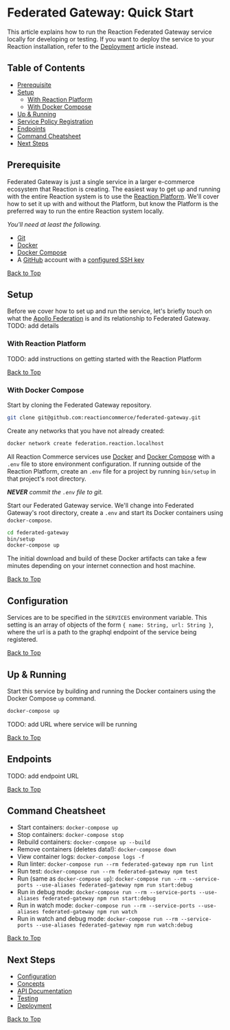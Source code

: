 # Federated Gateway: Quick Start

This article explains how to run the Reaction Federated Gateway service locally for developing or testing. If you want to deploy the service to your Reaction installation, refer to the [Deployment](deployment.md) article instead.

## Table of Contents
- [Prerequisite](#prerequisite)
- [Setup](#setup)
  - [With Reaction Platform](#with-reaction-platform)
  - [With Docker Compose](#with-docker-compose)
- [Up & Running](#up--running)
- [Service Policy Registration](#service-policy-registration)
- [Endpoints](#endpoints)
- [Command Cheatsheet](#command-cheatsheet)
- [Next Steps](#next-steps)

## Prerequisite
Federated Gateway is just a single service in a larger e-commerce ecosystem that Reaction is creating. The easiest way to get up and running with the entire Reaction system is to use the [Reaction Platform][platform]. We'll cover how to set it up with and without the Platform, but know the Platform is the preferred way to run the entire Reaction system locally.

_You'll need at least the following._
* [Git][git]
* [Docker][docker]
* [Docker Compose][docker-compose]
* A [GitHub][github] account with a [configured SSH key][github-keys]

[Back to Top][top]

## Setup
Before we cover how to set up and run the service, let's briefly touch on what the [Apollo Federation][apollo-federation] is and its relationship to Federated Gateway. TODO: add details

### With Reaction Platform
TODO: add instructions on getting started with the Reaction Platform

[Back to Top][top]

### With Docker Compose
Start by cloning the Federated Gateway repository.

```sh
git clone git@github.com:reactioncommerce/federated-gateway.git
```

Create any networks that you have not already created:

```sh
docker network create federation.reaction.localhost
```

All Reaction Commerce services use [Docker][docker] and [Docker Compose][docker-compose] with a `.env` file to store environment configuration. If running outside of the Reaction Platform, create an `.env` file for a project by running `bin/setup` in that project's root directory.

_**NEVER** commit the `.env` file to git._

Start our Federated Gateway service. We'll change into Federated Gateway's root directory, create a `.env` and start its Docker containers using `docker-compose`.

```sh
cd federated-gateway
bin/setup
docker-compose up
```

The initial download and build of these Docker artifacts can take a few minutes depending on your internet connection and host machine.

[Back to Top][top]

## Configuration

Services are to be specified in the `SERVICES` environment variable.
This setting is an array of objects of the form `{ name: String, url: String }`, where the url is a path to the graphql endpoint of the service being registered.

[Back to Top][top]

## Up & Running

Start this service by building and running the Docker containers using the Docker Compose `up` command.

```sh
docker-compose up
```
TODO: add URL where service will be running

[Back to Top][top]

## Endpoints

TODO: add endpoint URL

[Back to Top][top]

## Command Cheatsheet

- Start containers: `docker-compose up`
- Stop containers: `docker-compose stop`
- Rebuild containers: `docker-compose up --build`
- Remove containers (deletes data!): `docker-compose down`
- View container logs: `docker-compose logs -f`
- Run linter: `docker-compose run --rm federated-gateway npm run lint`
- Run test: `docker-compose run --rm federated-gateway npm test`
- Run (same as `docker-compose up`): `docker-compose run --rm --service-ports --use-aliases federated-gateway npm run start:debug`
- Run in debug mode: `docker-compose run --rm --service-ports --use-aliases federated-gateway npm run start:debug`
- Run in watch mode: `docker-compose run --rm --service-ports --use-aliases federated-gateway npm run watch`
- Run in watch and debug mode: `docker-compose run --rm --service-ports --use-aliases federated-gateway npm run watch:debug`

[Back to Top][top]

## Next Steps

- [Configuration](configuration.md)
- [Concepts](concepts.md)
- [API Documentation](api.md)
- [Testing](testing.md)
- [Deployment](deployment.md)

[Back to Top][top]

[top]: #Federated-gateway-quick-start
[reaction]: https://github.com/reactioncommerce/reaction
[platform]: https://github.com/reactioncommerce/reaction-platform
[apollo-federation]: https://www.apollographql.com/docs/apollo-server/federation/introduction
[git]: https://git-scm.com/
[docker]: https://www.docker.com/get-started
[docker-compose]: https://docs.docker.com/compose/install/
[github]: https://github.com/
[github-keys]: https://github.com/settings/keys
